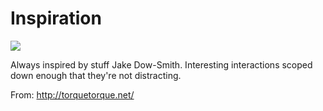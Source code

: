 # Inspiration

![](https://db-feed.s3.amazonaws.com/legacy/Screen_Shot_2018_02_20_at_9_27_42_AM-1519136937898.png)

Always inspired by stuff Jake Dow-Smith. Interesting interactions scoped down enough that they're not distracting.

From: http://torquetorque.net/
